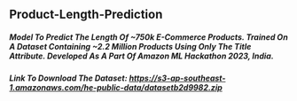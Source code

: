 ## Product-Length-Prediction 
##### Model To Predict The Length Of ~750k E-Commerce Products. Trained On A Dataset Containing ~2.2 Million Products Using Only The Title Attribute. Developed As A Part Of Amazon ML Hackathon 2023, India. 
##### Link To Download The Dataset: https://s3-ap-southeast-1.amazonaws.com/he-public-data/datasetb2d9982.zip
